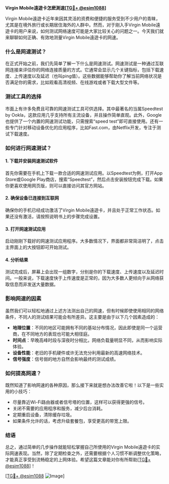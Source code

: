 **Virgin Mobile遠遊卡怎麽測速[[TG💪+ @esim1088](https://t.me/s/esim1088)]**

Virgin Mobile遠遊卡近年来因其灵活的资费和便捷的服务受到不少用户的青睐，尤其是在境外旅行或长期居住海外的人群中。然而，对于刚入手Virgin Mobile遠遊卡的用户来说，如何测试网络速度可能是大家比较关心的问题之一。今天我们就来聊聊如何正确、有效地测量Virgin Mobile遠遊卡的网速。

### 什么是网速测试？

在正式开始之前，我们先简单了解一下什么是网速测试。网速测试是一种通过互联网连接来评估你的网络连接质量的方式。它通常会显示几个关键指标，包括下载速度、上传速度以及延迟（也叫ping值）。这些数据能够帮助你了解当前网络状况是否满足你的需求，比如观看高清视频、在线游戏或者下载大型文件等。

### 测试工具的选择

市面上有许多免费且可靠的网速测试工具可供选择。其中最著名的当属Speedtest by Ookla，这款应用几乎支持所有主流设备，并且操作简单直观。此外，Google也提供了一个内置的网速测试功能，只需搜索“speed test”即可直接使用。还有一些专门针对移动设备优化的应用程序，比如Fast.com，由Netflix开发，专注于测试下载速度。

### 如何进行网速测试？

#### 1. 下载并安装网速测试软件
首先你需要在手机上下载一款合适的网速测试应用。以Speedtest为例，打开App Store或Google Play商店，搜索“Speedtest”，然后点击安装按钮完成下载。如果你更喜欢使用网页版，则可以直接访问其官方网站。

#### 2. 确保设备已连接到互联网
确保你的手机已经成功激活了Virgin Mobile遠遊卡，并且处于正常工作状态。如果还没有激活，请按照说明书上的步骤完成设置。

#### 3. 打开网速测试应用
启动刚刚下载好的网速测试应用程序。大多数情况下，界面都非常简洁明了，点击主界面上的大按钮即可开始测试。

#### 4. 分析结果
测试完成后，屏幕上会出现一组数字，分别是你的下载速度、上传速度以及延迟时间。一般来说，下载速度快于上传速度是正常的，因为大多数人更倾向于从网络获取信息而非发送大量数据。

### 影响网速的因素

虽然我们可以轻松地通过上述方法测出自己的网速，但有时候即使使用相同的网络条件，不同人的测试结果可能会有所差异。这主要是由于以下几个因素造成的：

- **地理位置**：不同的地区可能拥有不同的基站分布情况，因此即使是同一个运营商，在不同地方的表现也可能大相径庭。
- **时间点**：早晚高峰时段与深夜时分相比，网络负载量明显不同，从而影响实际体验。
- **设备性能**：老旧的手机硬件或许无法充分利用最新的高速网络技术。
- **信号强度**：信号弱的地方自然会影响最终的测试成绩。

### 如何提高网速？

既然知道了影响网速的各种原因，那么接下来就是想办法改善它啦！以下是一些实用的小技巧：

- 尽量靠近Wi-Fi路由器或者信号塔的位置，这样可以获得更强的信号。
- 关闭不需要的应用程序和服务，减少后台消耗。
- 定期重启设备，清除缓存垃圾。
- 如果条件允许的话，考虑升级套餐包，享受更高的带宽上限。

### 结语

总之，通过简单的几步操作就能轻松掌握自己所使用的Virgin Mobile遠遊卡的实际网速表现。当然，除了定期检查之外，还需要根据个人习惯不断调整优化策略，才能真正享受到流畅稳定的上网体验。希望这篇文章能对你有所帮助[[TG💪+ @esim1088](https://t.me/s/esim1088)]！

[[TG💪+ @esim1088](https://t.me/s/esim1088) ![Image](https://i.postimg.cc/4NQfJmqS/Snipaste-2025-05-13-00-14-12.png)]